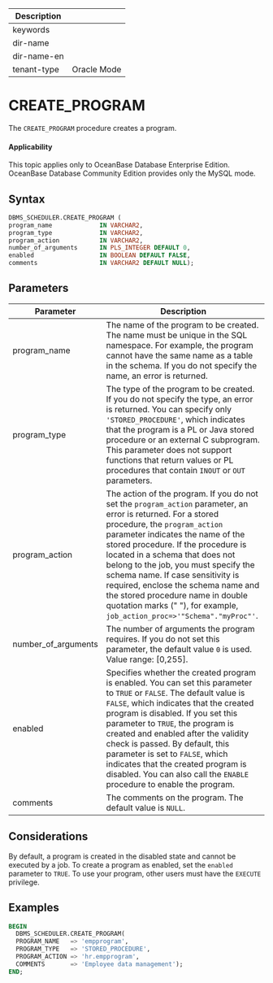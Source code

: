 | Description   |                 |
|---------------|-----------------|
| keywords      |                 |
| dir-name      |                 |
| dir-name-en   |                 |
| tenant-type   | Oracle Mode     |

# CREATE_PROGRAM

The `CREATE_PROGRAM` procedure creates a program.

  <main id="notice" >
    <h4>Applicability</h4>
    <p>This topic applies only to OceanBase Database Enterprise Edition. OceanBase Database Community Edition provides only the MySQL mode. </p>
  </main>

## Syntax

```sql
DBMS_SCHEDULER.CREATE_PROGRAM (
program_name             IN VARCHAR2,
program_type             IN VARCHAR2,
program_action           IN VARCHAR2,
number_of_arguments      IN PLS_INTEGER DEFAULT 0,
enabled                  IN BOOLEAN DEFAULT FALSE,
comments                 IN VARCHAR2 DEFAULT NULL);
```

## Parameters

| Parameter | Description |
|---------------------|-------------------------|
| program_name | The name of the program to be created.  The name must be unique in the SQL namespace. For example, the program cannot have the same name as a table in the schema. If you do not specify the name, an error is returned.  |
| program_type | The type of the program to be created. If you do not specify the type, an error is returned.  You can specify only `'STORED_PROCEDURE'`, which indicates that the program is a PL or Java stored procedure or an external C subprogram. This parameter does not support functions that return values or PL procedures that contain `INOUT` or `OUT` parameters.  |
| program_action | The action of the program. If you do not set the `program_action` parameter, an error is returned.  For a stored procedure, the `program_action` parameter indicates the name of the stored procedure. If the procedure is located in a schema that does not belong to the job, you must specify the schema name. If case sensitivity is required, enclose the schema name and the stored procedure name in double quotation marks (" "), for example, `job_action_proc=>'"Schema"."myProc"'`.  |
| number_of_arguments | The number of arguments the program requires. If you do not set this parameter, the default value `0` is used. Value range: [0,255].  |
| enabled | Specifies whether the created program is enabled. You can set this parameter to `TRUE` or `FALSE`. The default value is `FALSE`, which indicates that the created program is disabled.  If you set this parameter to `TRUE`, the program is created and enabled after the validity check is passed. By default, this parameter is set to `FALSE`, which indicates that the created program is disabled. You can also call the `ENABLE` procedure to enable the program.  |
| comments | The comments on the program. The default value is `NULL`.  |


## Considerations


By default, a program is created in the disabled state and cannot be executed by a job. To create a program as enabled, set the `enabled` parameter to `TRUE`. To use your program, other users must have the `EXECUTE` privilege.

## Examples

```sql
BEGIN
  DBMS_SCHEDULER.CREATE_PROGRAM(
  PROGRAM_NAME   => 'empprogram',
  PROGRAM_TYPE   => 'STORED_PROCEDURE',
  PROGRAM_ACTION => 'hr.empprogram',
  COMMENTS       => 'Employee data management');
END;
```
